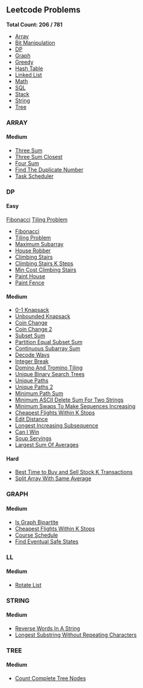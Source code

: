 ## Leetcode Problems

**Total Count: 206 / 781**

- [Array](#array)
- [Bit Manipulation]()
- [DP](#dp)
- [Graph](#graph)
- [Greedy]()
- [Hash Table]()
- [Linked List](#ll)
- [Math]()
- [SQL]()
- [Stack]()
- [String](#string)
- [Tree](#tree)

### ARRAY

#### Medium

- [Three Sum](java/src/Medium/Array/ThreeSum.java)
- [Three Sum Closest](java/src/Medium/Array/ThreeSumClosest.java)
- [Four Sum](java/src/Medium/Array/FourSum.java)
- [Find The Duplicate Number](java/src/Medium/Array/FindTheDuplicateNumber.java)
- [Task Scheduler](java/src/Medium/Array/TaskScheduler.java)

### DP

#### Easy

[Fibonacci](java/src/Medium/DP/Fibonacci.java)
[Tiling Problem](java/src/Easy/DP/TilingProblem.java)

- [Fibonacci](java/src/Medium/DP/Fibonacci.java)
- [Tiling Problem](java/src/Easy/DP/TilingProblem.java)
- [Maximum Subarray](java/src/Easy/DP/MaximumSubarray.java)
- [House Robber](java/src/Easy/DP/HouseRobber.java)
- [Climbing Stairs](java/src/Easy/DP/ClimbingStairs.java)
- [Climbing Stairs K Steps](java/src/Easy/DP/ClimbingStairsKSteps.java)
- [Min Cost Climbing Stairs](java/src/Easy/DP/MinCostClimbingStairs.java)
- [Paint House](java/src/Easy/DP/PaintHouse.java)
- [Paint Fence](java/src/Easy/DP/PaintFence.java)

#### Medium

- [0-1 Knapsack](java/src/Medium/DP/Knapsack01.java)
- [Unbounded Knapsack](java/src/Medium/DP/UnboundedKnapsack.java)
- [Coin Change](java/src/Medium/DP/CoinChange.java)
- [Coin Change 2](java/src/Medium/DP/CoinChange2.java)
- [Subset Sum](java/src/Medium/DP/SubsetSum.java)
- [Partition Equal Subset Sum](java/src/Medium/DP/PartitionEqualSubsetSum.java)
- [Continuous Subarray Sum](java/src/Medium/DP/ContinuousSubarraySum.java)
- [Decode Ways](java/src/Medium/DP/DecodeWays.java)
- [Integer Break](java/src/Medium/DP/IntegerBreak.java)
- [Domino And Tromino Tiling](java/src/Medium/DP/DominoAndTrominoTiling.java)
- [Unique Binary Search Trees](java/src/Medium/DP/UniqueBinarySearchTrees.java)
- [Unique Paths](java/src/Medium/DP/UniquePaths.java)
- [Unique Paths 2](java/src/Medium/DP/UniquePathsII.java)
- [Minimum Path Sum](java/src/Medium/DP/MinimumPathSum.java)
- [Minimum ASCII Delete Sum For Two Strings](java/src/Medium/DP/MinimumASCIIDeleteSumForTwoStrings.java)
- [Minimum Swaps To Make Sequences Increasing](java/src/Medium/DP/MinimumSwapsToMakeSequencesIncreasing.java)
- [Cheapest Flights Within K Stops](java/src/Medium/Graph/CheapestFlightsWithinKStops.java)
- [Edit Distance](java/src/Medium/DP/EditDistance.java)
- [Longest Increasing Subsequence](java/src/Medium/DP/LongestIncreasingSubsequence.java)
- [Can I Win](java/src/Medium/DP/CanIWin.java)
- [Soup Servings](java/src/Medium/DP/SoupServings.java)
- [Largest Sum Of Averages](java/src/Medium/DP/LargestSumOfAverages.java)

#### Hard

- [Best Time to Buy and Sell Stock K Transactions](java/src/Hard/DP/BestTimetoBuyandSellStockIV.java)
- [Split Array With Same Average](java/src/Hard/DP/SplitArrayWithSameAverage.java)

### GRAPH

#### Medium

- [Is Graph Bipartite](java/src/Medium/Graph/IsGraphBipartite.java) 
- [Cheapest Flights Within K Stops](java/src/Medium/Graph/CheapestFlightsWithinKStops.java)
- [Course Schedule](java/src/Medium/Graph/CourseSchedule.java)
- [Find Eventual Safe States](java/src/Medium/Graph/FindEventualSafeStates.java) 


### LL

#### Medium

- [Rotate List](java/src/Medium/LinkedList/RotateList.java)

### STRING

#### Medium

- [Reverse Words In A String](java/src/Medium/String/ReverseWordsInAString.java)
- [Longest Substring Without Repeating Characters](java/src/Medium/String/LongestSubstringWithoutRepeatingCharacters.java)

### TREE

#### Medium

- [Count Complete Tree Nodes](java/src/Medium/Tree/CountCompleteTreeNodes.java)
